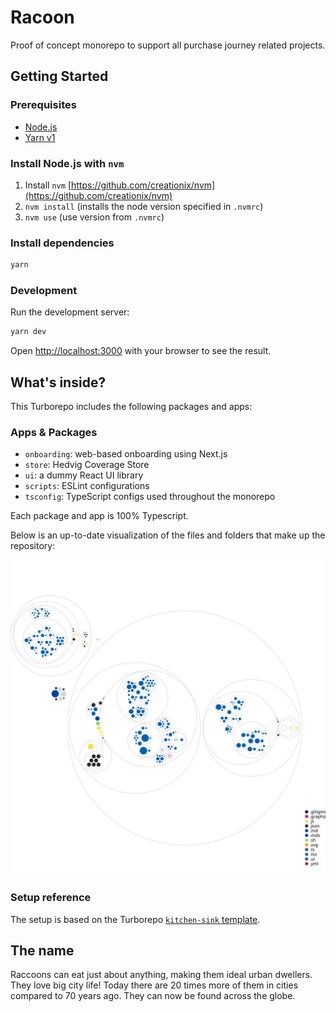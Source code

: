 # Racoon

Proof of concept monorepo to support all purchase journey related projects.

## Getting Started

### Prerequisites

- [Node.js](https://nodejs.org/en/)
- [Yarn v1](https://yarnpkg.com)

### Install Node.js with `nvm`

1. Install `nvm` [https://github.com/creationix/nvm](https://github.com/creationix/nvm)
1. `nvm install` (installs the node version specified in `.nvmrc`)
1. `nvm use` (use version from `.nvmrc`)

### Install dependencies

```sh
yarn
```

### Development

Run the development server:

```sh
yarn dev
```

Open [http://localhost:3000](http://localhost:3000) with your browser to see the result.

## What's inside?

This Turborepo includes the following packages and apps:

### Apps & Packages

- `onboarding`: web-based onboarding using Next.js
- `store`: Hedvig Coverage Store
- `ui`: a dummy React UI library
- `scripts`: ESLint configurations
- `tsconfig`: TypeScript configs used throughout the monorepo

Each package and app is 100% Typescript.

Below is an up-to-date visualization of the files and folders that make up the repository:

![Repo visualization diagram](https://github.com/hedviginsurance/racoon/blob/assets/repo-diagram.svg)

### Setup reference

The setup is based on the Turborepo [`kitchen-sink` template](https://github.com/vercel/turborepo/tree/main/examples/kitchen-sink).

## The name

Raccoons can eat just about anything, making them ideal urban dwellers. They love big city life! Today there are 20 times more of them in cities compared to 70 years ago. They can now be found across the globe.

